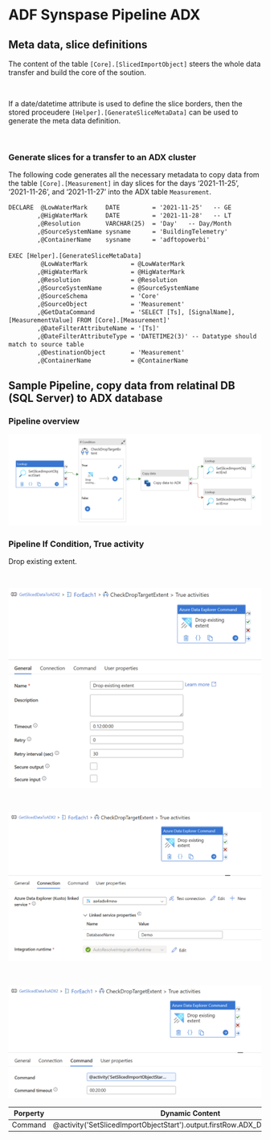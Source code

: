 # ADF Synspase Pipeline ADX

## Meta data, slice definitions

The content of the table `[Core].[SlicedImportObject]` steers the whole data transfer and build the core of the soution.

</br>

If a date/datetime attribute is used to define the slice borders, then the stored proceudere `[Helper].[GenerateSliceMetaData]` can be used to generate the meta data definition.

</br>

### Generate slices for a transfer to an ADX cluster


The following code generates all the necessary metadata to copy data from the table `[Core].[Measurement]` in day slices for the days ‘2021-11-25’, ‘2021-11-26’, and ‘2021-11-27’ into the ADX table `Measurement`.



    DECLARE  @LowWaterMark     DATE         = '2021-11-25'   -- GE
            ,@HigWaterMark     DATE         = '2021-11-28'   -- LT   
            ,@Resolution       VARCHAR(25)  = 'Day'   -- Day/Month
     	    ,@SourceSystemName sysname      = 'BuildingTelemetry'
     	    ,@ContainerName    sysname      = 'adftopowerbi'
       
    EXEC [Helper].[GenerateSliceMetaData] 
             @LowWaterMark            = @LowWaterMark
            ,@HigWaterMark            = @HigWaterMark
            ,@Resolution              = @Resolution
            ,@SourceSystemName        = @SourceSystemName
     	    ,@SourceSchema            = 'Core'
     		,@SourceObject            = 'Measurement'
     		,@GetDataCommand          = 'SELECT [Ts], [SignalName], [MeasurementValue] FROM [Core].[Measurement]'
     		,@DateFilterAttributeName = '[Ts]'
     		,@DateFilterAttributeType = 'DATETIME2(3)' -- Datatype should match to source table
     		,@DestinationObject       = 'Measurement'
     		,@ContainerName           = @ContainerName
        




## Sample Pipeline, copy data from relatinal DB (SQL Server) to ADX database

### Pipeline overview

![Overview Picture](images/GetSlicedDataToADXOverview.png "Get Sliced Data To ADX Pipeline Overview")


### Pipeline If Condition, True activity

Drop existing extent.

</br>

![Overview Picture](images/GetSlicedDataToADXDropExistingExtentGeneral.png "Drop existing extent [General]")

</br>

![Overview Picture](images/GetSlicedDataToADXDropExistingExtentConnection.png "Drop existing extent [Command]")

</br>

![Overview Picture](images/GetSlicedDataToADXDropExistingExtentCommand.png "Drop existing extent [Command]")


|Porperty | Dynamic Content |
|---|---|
| Command | @activity('SetSlicedImportObjectStart').output.firstRow.ADX_DropExtentCommand |

